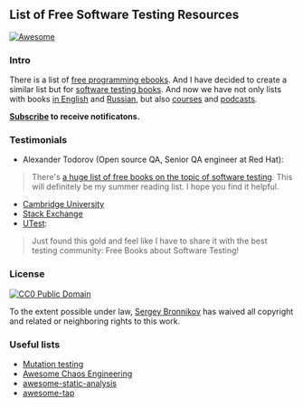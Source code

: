 ## List of Free Software Testing Resources

[![Awesome](https://cdn.rawgit.com/sindresorhus/awesome/d7305f38d29fed78fa85652e3a63e154dd8e8829/media/badge.svg)](https://github.com/sindresorhus/awesome)

### Intro

There is a list of [free programming ebooks](https://github.com/vhf/free-programming-books).
And I have decided to create a similar list but for [software testing books](/free-software-testing-books.md). And now we have not only lists with books [in English](/free-software-testing-books.md) and [Russian](/free-software-testing-books-ru.md), but also [courses](/free-software-testing-courses.md) and [podcasts](/free-software-testing-podcasts.md).

**[Subscribe](https://github.com/ligurio/free-software-testing-books/subscription) to receive notificatons.**

### Testimonials

- Alexander Todorov (Open source QA, Senior QA engineer at Red Hat):

> There's [a huge list of free books on the topic of software testing](http://atodorov.org/blog/2015/05/20/free-software-testing-books/).
> This will definitely be my summer reading list. I hope you find it helpful.

- [Cambridge University](https://www.cambridge.org/core/journals/powder-diffraction/article/why-scientists-should-learn-to-program-in-python/EB88FFCC7384998768AFDAE219EF6EFA/core-reader)
- [Stack Exchange](https://sqa.stackexchange.com/posts/22640/revisions)
- [UTest](https://www.utest.com/status/11754):

> Just found this gold and feel like I have to share it with the best testing community: Free Books about Software Testing!


### License

[![CC0 Public Domain](http://i.creativecommons.org/p/zero/1.0/88x31.png)](http://creativecommons.org/publicdomain/zero/1.0/)

To the extent possible under law, [Sergey Bronnikov](https://bronevichok.ru) has
waived all copyright and related or neighboring rights to this work.


### Useful lists

- [Mutation testing](https://github.com/theofidry/mutation-testing)
- [Awesome Chaos Engineering](https://github.com/dastergon/awesome-chaos-engineering)
- [awesome-static-analysis](https://github.com/mre/awesome-static-analysis)
- [awesome-tap](https://github.com/sindresorhus/awesome-tap)
